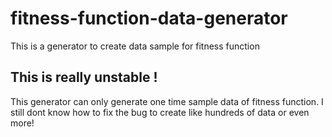 # fitness-function-data-generator
This is a generator to create data sample for fitness function

## This is really unstable !
This generator can only generate one time sample data of fitness function. I still dont know how to fix the bug to create like hundreds of data or even more!
